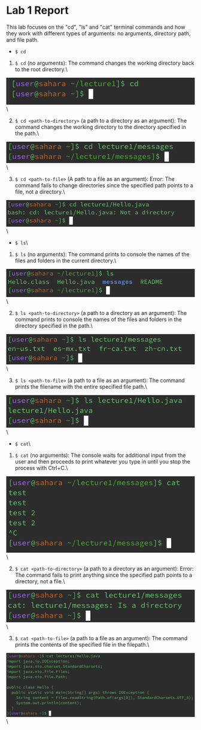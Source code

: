 # Lab 1 Report

This lab focuses on the "cd", "ls" and "cat" terminal commands and how they work with different types of arguments: no arguments, directory path, and file path.

* `$ cd`
1. `$ cd` (no arguments): The command changes the working directory back to the root directory.\

![Image](cd1.png)\

2. `$ cd <path-to-directory>` (a path to a directory as an argument): The command changes the working directory to the directory specified in the path.\

![Image](cd2.png)\

3. `$ cd <path-to-file>` (A path to a file as an argument): Error: The command fails to change directories since the specified path points to a file, not a directory.\

![Image](cd3.png)\

* `$ ls`\
1. `$ ls` (no arguments): The command prints to console the names of the files and folders in the current directory.\

![Image](ls1.png)\

2. `$ ls <path-to-directory>` (a path to a directory as an argument): The command prints to console the names of the files and folders in the directory specified in the path.\

![Image](ls2.png)\

3. `$ ls <path-to-file>` (a path to a file as an argument): The command prints the filename with the entire specified file path.\

![Image](ls3.png)\

* `$ cat`\
1. `$ cat` (no arguments): The console waits for additional input from the user and then proceeds to print whatever you type in until you stop the process with Ctrl+C.\

![Image](cat1.png)\

2. `$ cat <path-to-directory>` (a path to a directory as an argument): Error: The command fails to print anything since the specified path points to a directory, not a file.\

![Image](cat2.png)\

3. `$ cat <path-to-file>` (a path to a file as an argument): The command prints the contents of the specified file in the filepath.\

![Image](cat3.png)\
